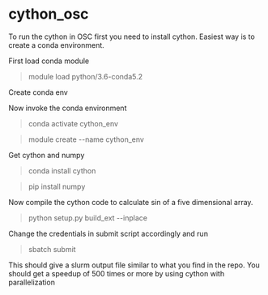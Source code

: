 # cython_osc
To run the cython in OSC first you need to install cython.
Easiest way is to create a conda environment.

First load conda module

> module load python/3.6-conda5.2

Create conda env

Now invoke the conda environment

> conda activate cython_env

> module create --name cython_env

Get cython and numpy

> conda install cython

> pip install numpy


Now compile the cython code to calculate sin of a five dimensional array.

> python setup.py build_ext --inplace

Change the credentials in submit script accordingly and run

> sbatch submit

This should give a slurm output file similar to what you find in the repo. 
You should get a speedup of 500 times or more by using cython with parallelization
